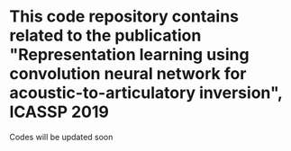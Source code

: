 # This code repository contains related to the publication "Representation learning using convolution neural network for acoustic-to-articulatory inversion", ICASSP 2019

Codes will be updated soon

